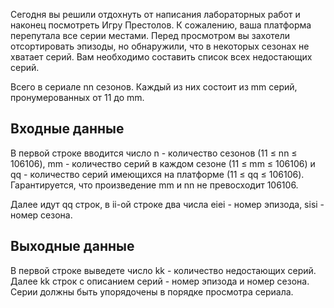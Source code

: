 Сегодня вы решили отдохнуть от написания лабораторных работ и наконец посмотреть Игру Престолов. К сожалению, ваша платформа перепутала все серии местами. Перед просмотром вы захотели отсортировать эпизоды, но обнаружили, что в некоторых сезонах не хватает серий. Вам необходимо составить список всех недостающих серий.

Всего в сериале nn сезонов. Каждый из них состоит из mm серий, пронумерованных от 11 до mm.

## Входные данные

В первой строке вводится число n - количество сезонов (11 ≤ nn ≤ 106106), mm - количество серий в каждом сезоне (11 ≤ mm ≤ 106106) и qq - количество серий имеющихся на платформе (11 ≤ qq ≤ 106106). Гарантируется, что произведение mm и nn не превосходит 106106.

Далее идут qq строк, в ii-ой строке два числа eiei​ - номер эпизода, sisi​ - номер сезона.

## Выходные данные

В первой строке выведете число kk - количество недостающих серий. Далее kk строк с описанием серий - номер эпизода и номер сезона. Серии должны быть упорядочены в порядке просмотра сериала.